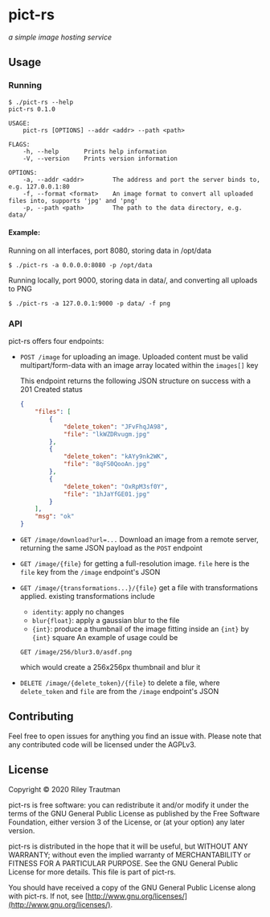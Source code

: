 # pict-rs
_a simple image hosting service_

## Usage
### Running
```
$ ./pict-rs --help
pict-rs 0.1.0

USAGE:
    pict-rs [OPTIONS] --addr <addr> --path <path>

FLAGS:
    -h, --help       Prints help information
    -V, --version    Prints version information

OPTIONS:
    -a, --addr <addr>        The address and port the server binds to, e.g. 127.0.0.1:80
    -f, --format <format>    An image format to convert all uploaded files into, supports 'jpg' and 'png'
    -p, --path <path>        The path to the data directory, e.g. data/
```

#### Example:
Running on all interfaces, port 8080, storing data in /opt/data
```
$ ./pict-rs -a 0.0.0.0:8080 -p /opt/data
```
Running locally, port 9000, storing data in data/, and converting all uploads to PNG
```
$ ./pict-rs -a 127.0.0.1:9000 -p data/ -f png
```

### API
pict-rs offers four endpoints:
- `POST /image` for uploading an image. Uploaded content must be valid multipart/form-data with an
    image array located within the `images[]` key

    This endpoint returns the following JSON structure on success with a 201 Created status
    ```json
    {
        "files": [
            {
                "delete_token": "JFvFhqJA98",
                "file": "lkWZDRvugm.jpg"
            },
            {
                "delete_token": "kAYy9nk2WK",
                "file": "8qFS0QooAn.jpg"
            },
            {
                "delete_token": "OxRpM3sf0Y",
                "file": "1hJaYfGE01.jpg"
            }
        ],
        "msg": "ok"
    }
    ```
- `GET /image/download?url=...` Download an image from a remote server, returning the same JSON
    payload as the `POST` endpoint
- `GET /image/{file}` for getting a full-resolution image. `file` here is the `file` key from the
    `/image` endpoint's JSON
- `GET /image/{transformations...}/{file}` get a file with transformations applied.
    existing transformations include
    - `identity`: apply no changes
    - `blur{float}`: apply a gaussian blur to the file
    - `{int}`: produce a thumbnail of the image fitting inside an `{int}` by `{int}` square
    An example of usage could be
    ```
    GET /image/256/blur3.0/asdf.png
    ```
    which would create a 256x256px
    thumbnail and blur it
- `DELETE /image/{delete_token}/{file}` to delete a file, where `delete_token` and `file` are from
    the `/image` endpoint's JSON

## Contributing
Feel free to open issues for anything you find an issue with. Please note that any contributed code will be licensed under the AGPLv3.

## License

Copyright © 2020 Riley Trautman

pict-rs is free software: you can redistribute it and/or modify it under the terms of the GNU General Public License as published by the Free Software Foundation, either version 3 of the License, or (at your option) any later version.

pict-rs is distributed in the hope that it will be useful, but WITHOUT ANY WARRANTY; without even the implied warranty of MERCHANTABILITY or FITNESS FOR A PARTICULAR PURPOSE. See the GNU General Public License for more details. This file is part of pict-rs.

You should have received a copy of the GNU General Public License along with pict-rs. If not, see [http://www.gnu.org/licenses/](http://www.gnu.org/licenses/).
